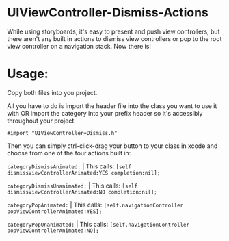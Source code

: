# UIViewController-Dismiss-Actions
While using storyboards, it's easy to present and push view controllers, but there aren't any built in actions to dismiss view controllers or pop to the root view controller on a navigation stack.  Now there is!

<h1>Usage:</h1>

<p>Copy both files into you project.</p>

All you have to do is import the header file into the class you want to use it with OR import the category into your prefix header so it's accessibly throughout your project.

`#import "UIViewController+Dismiss.h"`

Then you can simply ctrl-click-drag your button to your class in xcode and choose from one of the four actions built in:

`categoryDismissAnimated:` | This calls: `[self dismissViewControllerAnimated:YES completion:nil];`

`categoryDismissUnanimated:` | This calls: `[self dismissViewControllerAnimated:NO completion:nil];`

`categoryPopAnimated:` | This calls: `[self.navigationController popViewControllerAnimated:YES];`

`categoryPopUnanimated:` | This calls: `[self.navigationController popViewControllerAnimated:NO];`

